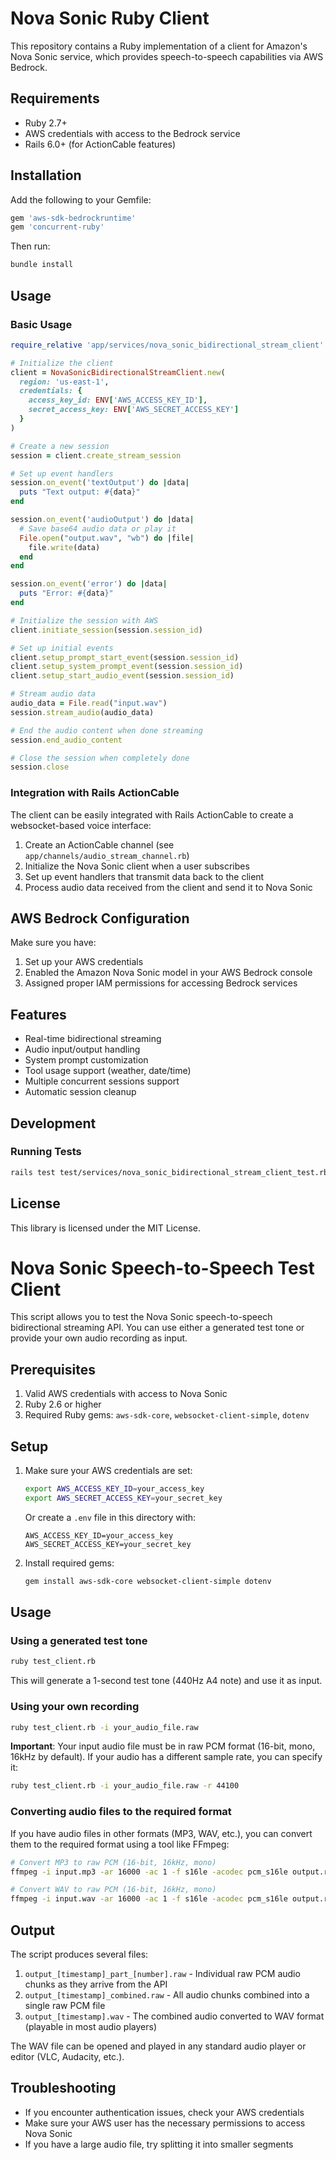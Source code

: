 # Nova Sonic Ruby Client

This repository contains a Ruby implementation of a client for Amazon's Nova Sonic service, which provides speech-to-speech capabilities via AWS Bedrock.

## Requirements

- Ruby 2.7+
- AWS credentials with access to the Bedrock service
- Rails 6.0+ (for ActionCable features)

## Installation

Add the following to your Gemfile:

```ruby
gem 'aws-sdk-bedrockruntime'
gem 'concurrent-ruby'
```

Then run:

```bash
bundle install
```

## Usage

### Basic Usage

```ruby
require_relative 'app/services/nova_sonic_bidirectional_stream_client'

# Initialize the client
client = NovaSonicBidirectionalStreamClient.new(
  region: 'us-east-1',
  credentials: {
    access_key_id: ENV['AWS_ACCESS_KEY_ID'],
    secret_access_key: ENV['AWS_SECRET_ACCESS_KEY']
  }
)

# Create a new session
session = client.create_stream_session

# Set up event handlers
session.on_event('textOutput') do |data|
  puts "Text output: #{data}"
end

session.on_event('audioOutput') do |data|
  # Save base64 audio data or play it
  File.open("output.wav", "wb") do |file|
    file.write(data)
  end
end

session.on_event('error') do |data|
  puts "Error: #{data}"
end

# Initialize the session with AWS
client.initiate_session(session.session_id)

# Set up initial events
client.setup_prompt_start_event(session.session_id)
client.setup_system_prompt_event(session.session_id)
client.setup_start_audio_event(session.session_id)

# Stream audio data
audio_data = File.read("input.wav")
session.stream_audio(audio_data)

# End the audio content when done streaming
session.end_audio_content

# Close the session when completely done
session.close
```

### Integration with Rails ActionCable

The client can be easily integrated with Rails ActionCable to create a websocket-based voice interface:

1. Create an ActionCable channel (see `app/channels/audio_stream_channel.rb`)
2. Initialize the Nova Sonic client when a user subscribes
3. Set up event handlers that transmit data back to the client
4. Process audio data received from the client and send it to Nova Sonic

## AWS Bedrock Configuration

Make sure you have:

1. Set up your AWS credentials
2. Enabled the Amazon Nova Sonic model in your AWS Bedrock console
3. Assigned proper IAM permissions for accessing Bedrock services

## Features

- Real-time bidirectional streaming
- Audio input/output handling
- System prompt customization
- Tool usage support (weather, date/time)
- Multiple concurrent sessions support
- Automatic session cleanup

## Development

### Running Tests

```bash
rails test test/services/nova_sonic_bidirectional_stream_client_test.rb
```

## License

This library is licensed under the MIT License.

# Nova Sonic Speech-to-Speech Test Client

This script allows you to test the Nova Sonic speech-to-speech bidirectional streaming API. You can use either a generated test tone or provide your own audio recording as input.

## Prerequisites

1. Valid AWS credentials with access to Nova Sonic
2. Ruby 2.6 or higher
3. Required Ruby gems: `aws-sdk-core`, `websocket-client-simple`, `dotenv`

## Setup

1. Make sure your AWS credentials are set:
   ```bash
   export AWS_ACCESS_KEY_ID=your_access_key
   export AWS_SECRET_ACCESS_KEY=your_secret_key
   ```
   
   Or create a `.env` file in this directory with:
   ```
   AWS_ACCESS_KEY_ID=your_access_key
   AWS_SECRET_ACCESS_KEY=your_secret_key
   ```

2. Install required gems:
   ```bash
   gem install aws-sdk-core websocket-client-simple dotenv
   ```

## Usage

### Using a generated test tone

```bash
ruby test_client.rb
```

This will generate a 1-second test tone (440Hz A4 note) and use it as input.

### Using your own recording

```bash
ruby test_client.rb -i your_audio_file.raw
```

**Important**: Your input audio file must be in raw PCM format (16-bit, mono, 16kHz by default). If your audio has a different sample rate, you can specify it:

```bash
ruby test_client.rb -i your_audio_file.raw -r 44100
```

### Converting audio files to the required format

If you have audio files in other formats (MP3, WAV, etc.), you can convert them to the required format using a tool like FFmpeg:

```bash
# Convert MP3 to raw PCM (16-bit, 16kHz, mono)
ffmpeg -i input.mp3 -ar 16000 -ac 1 -f s16le -acodec pcm_s16le output.raw

# Convert WAV to raw PCM (16-bit, 16kHz, mono)
ffmpeg -i input.wav -ar 16000 -ac 1 -f s16le -acodec pcm_s16le output.raw
```

## Output

The script produces several files:

1. `output_[timestamp]_part_[number].raw` - Individual raw PCM audio chunks as they arrive from the API
2. `output_[timestamp]_combined.raw` - All audio chunks combined into a single raw PCM file
3. `output_[timestamp].wav` - The combined audio converted to WAV format (playable in most audio players)

The WAV file can be opened and played in any standard audio player or editor (VLC, Audacity, etc.).

## Troubleshooting

- If you encounter authentication issues, check your AWS credentials
- Make sure your AWS user has the necessary permissions to access Nova Sonic
- If you have a large audio file, try splitting it into smaller segments
